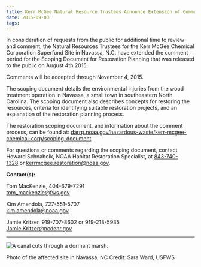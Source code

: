 ```yaml
---
title: Kerr McGee Natural Resource Trustees Announce Extension of Comment Period for the Scoping Document for Restoration Planning
date: 2015-09-03
tags:
---
```


In consideration of requests from the public for additional time to review and comment, the Natural Resources Trustees for the Kerr McGee Chemical Corporation Superfund Site in Navassa, N.C. have extended the comment period for the Scoping Document for Restoration Planning that was released to the public on August 4th 2015. 

Comments will be accepted through November 4, 2015.

The scoping document details the environmental injuries from the wood treatment operation in Navassa, a small town in southeastern North Carolina. The scoping document also describes concepts for restoring the resources, criteria for identifying suitable restoration projects, and an explanation of the restoration planning process.

The restoration scoping document, and information about the comment process, can be found at: [darrp.noaa.gov/hazardous-waste/kerr-mcgee-chemical-corp/scoping-document](http://darrp.noaa.gov/hazardous-waste/kerr-mcgee-chemical-corp/scoping-document).  

For questions or comments regarding the scoping document, contact Howard Schnabolk, NOAA Habitat Restoration Specialist, at [843-740-1328](tel:843-740-1328) or [kerrmcgee.restoration@noaa.gov](mailto:kerrmcgee.restoration@noaa.gov).

**Contact(s):**  

Tom MacKenzie, 404-679-7291  
[tom_mackenzie@fws.gov](mailto:tom_mackenzie@fws.gov)

Kim Amendola, 727-551-5707  
[kim.amendola@noaa.gov](mailto:kim.amendola@noaa.gov)

Jamie Kritzer, 919-707-8602 or 919-218-5935  
[Jamie.Kritzer@ncdenr.gov](mailto:Jamie.Kritzer@ncdenr.gov)

* * *

![A canal cuts through a dormant marsh.](images/newsUploads/newsThumbs/newsImageThumb94D46D02-DDE8-C050-BAA7F38E4A7DBD41.jpg)

Photo of the affected site in Navassa, NC Credit: Sara Ward, USFWS  
